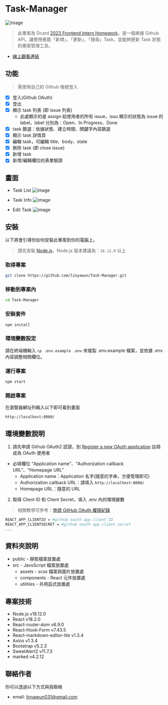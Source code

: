 # Task-Manager
![image](https://i.imgur.com/AYHFWJM.jpg)
> 此專案為 Dcard [2023 Frontend Intern Homework](https://drive.google.com/file/d/1ZlwuUafAQUKBEA_ZK6ShM5F4xLTkV_4X/view)，是一個串接 Github API，讓使用者能「新增」、「更新」、「搜尋」Task，並能夠更新 Task 狀態的專案管理工具。

- [線上觀看連結](https://linyawun.github.io/Task-Manager/)

## 功能 
> 需使用自己的 Github 帳號登入

- [x] 登入(Github OAuth)
- [x] 登出
- [x] 顯示 task 列表 (即 issue 列表)
  - 此處顯示的是 assign 給使用者的所有 issue，issu 顯示的狀態為 issue 的 label，label 分別為：Open、In Progress、Done
- [x] task 篩選：依據狀態、建立時間、關鍵字內容篩選 
- [x] 顯示 task 詳情頁
- [x] 編輯 task，可編輯 title、body、state
- [x] 刪除 task (即 close issue)
- [x] 新增 task
- [x] 新增/編輯欄位的表單驗證

## 畫面
- Task List
![image](https://i.imgur.com/6Nkw8A2.jpg)

- Task Info
![image](https://i.imgur.com/4JsGPbI.jpg)

- Edit Task
![image](https://i.imgur.com/bkE6Iny.jpg)

## 安裝
以下將會引導你如何安裝此專案到你的電腦上。
> 請先安裝 [Node.js](https://nodejs.org/zh-tw/download)，Node.js 版本建議為：`18.12.0` 以上
### 取得專案
```bash
git clone https://github.com/linyawun/Task-Manager.git
```
### 移動到專案內
```bash
cd Task-Manager
```
### 安裝套件
```bash
npm install
```
### 環境變數設定
請在終端機輸入 `cp .env.example .env` 來複製 .env.example 檔案，並依據 .env 內容調整相關欄位。
### 運行專案
```bash
npm start
```
### 開啟專案
在瀏覽器網址列輸入以下即可看到畫面
```
http://localhost:8000/
```
## 環境變數說明
1. 請先申請 Github OAuth2 認證，到 [Register a new OAuth application](https://github.com/settings/applications/new) 註冊成為 OAuth 使用者
  - 必填欄位 “Application name”、“Authorization callback URL”、“Homepage URL”
    - Application name：Application 名字(隨意的字串，方便管理即可)
    - Authorization callback URL：請填入 `http://localhost:8000/`
    - Homepage URL：隨意的 URL
2. 取得 Client ID 和 Client Secret，填入 .env 內的環境變數
> 相關教學可參考：[申請 GitHub OAuth 權限紀錄](https://bestsamina.github.io/posts/2018-10-11-github-oauth/)
```bash
REACT_APP_CLIENTID = #github oauth app client ID
REACT_APP_CLIENTSECRET = #github oauth app client secret
...
```
## 資料夾說明
- public - 靜態檔案放置處
- src - JavsScript 檔案放置處
  - assets - scss 檔案與圖片放置處
  - components - React 元件放置處
  - utilities - 共用函式放置處
## 專案技術
- Node.js v18.12.0
- React v18.2.0
- React-router-dom v6.9.0
- React-Hook-Form v7.43.5
- React-markdown-editor-lite v1.3.4
- Axios v1.3.4
- Bootstrap v5.2.3
- SweetAlert2 v11.7.3
- marked v4.2.12
## 聯絡作者
你可以透過以下方式與我聯絡
- email: linyawun031@gmail.com
